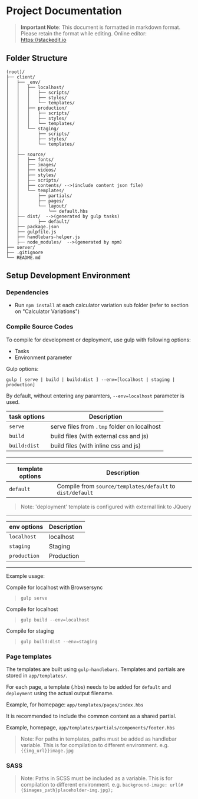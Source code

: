 # Project Documentation

> **Important Note**:
> This document is formatted in markdown format. Please retain the format while editing.
> Online editor: https://stackedit.io

## Folder Structure

    (root)/
    ├── client/
    │   ├── _env/
    │   │   ├── localhost/
    │   │   │   ├── scripts/
    │   │   │   ├── styles/
    │   │   │   └── templates/
    │   │   ├── production/
    │   │   │   ├── scripts/
    │   │   │   ├── styles/
    │   │   │   └── templates/
    │   │   └── staging/
    │   │       ├── scripts/
    │   │       ├── styles/
    │   │       └── templates/
    │   │
    │   ├── source/
    │   │   ├── fonts/
    │   │   ├── images/
    │   │   ├── videos/
    │   │   ├── styles/
    │   │   ├── scripts/
    │   │   ├── contents/ -->(include content json file)
    │   │   └── templates/
    │   │       ├── partials/
    │   │       ├── pages/
    │   │       └── layout/
    │   │           └── default.hbs
    │   ├── dist/  -->(generated by gulp tasks)
    │   │       ├── default/
    │   ├── package.json
    │   ├── gulpfile.js
    │   ├── handlebars-helper.js
    │   ├── node_modules/  -->(generated by npm)
    ├── server/
    ├── .gitignore
    └── README.md

## Setup Development Environment

### Dependencies
 - Run `npm install` at each calculator variation sub folder (refer to section on "Calculator Variations")

 ### Compile Source Codes

To compile for development or deployment, use gulp with following options:

 - Tasks
 - Environment parameter

Gulp options:

`gulp [ serve | build | build:dist ] --env=[localhost | staging | production] `

By default, without entering any paramters, `--env=localhost` parameter is used.

task options      | Description
---               | ---
`serve`           | serve files from `.tmp` folder on localhost
`build`           | build files (with external css and js)
`build:dist`      | build files (with inline css and js)

----------

template options  | Description
---               | ---
`default`         | Compile from `source/templates/default` to `dist/default`

> Note:
> 'deployment' template is configured with external link to JQuery

----------

env options       | Description
---               | ---
`localhost`       | localhost
`staging`         | Staging
`production`      | Production

----------

Example usage:

Compile for localhost with Browsersync
>  `gulp serve`

Compile for localhost
>  `gulp build --env=localhost `

Compile for staging
>  `gulp build:dist --env=staging `

### Page templates

The templates are built using `gulp-handlebars`.
Templates and partials are stored in `app/templates/`.

For each page, a template (.hbs) needs to be added for `default` and `deployment` using the actual output filename.

Example, for homepage:
`app/templates/pages/index.hbs`

It is recommended to include the common content as a shared partial.

Example, homepage,
`app/templates/partials/components/footer.hbs`

> Note:
> For paths in templates, paths must be added as handlebar variable.
> This is for compilation to different environment.
> e.g. `{{img_url}}image.jpg`

### SASS

> Note: Paths in SCSS must be included as a variable. This is for
> compilation to different environment.
> e.g. `background-image: url(#{$images_path}placeholder-img.jpg);`
